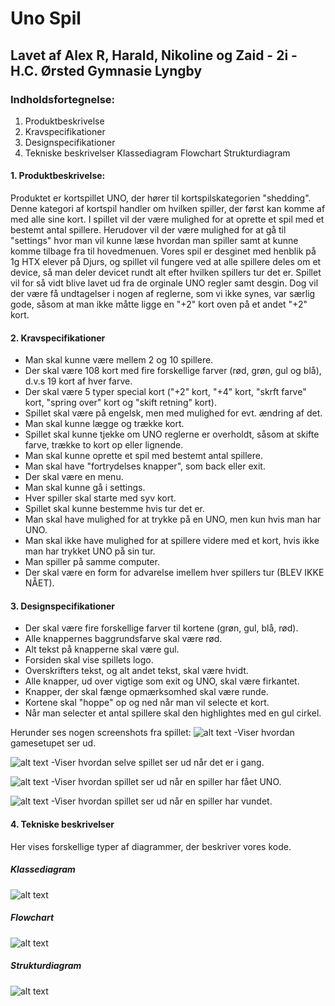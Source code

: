 # Uno Spil

## Lavet af Alex R, Harald, Nikoline og Zaid - 2i - H.C. Ørsted Gymnasie Lyngby

### Indholdsfortegnelse:
1. Produktbeskrivelse
1. Kravspecifikationer
1. Designspecifikationer
1. Tekniske beskrivelser
  Klassediagram
  Flowchart
  Strukturdiagram

#### 1. Produktbeskrivelse:
Produktet er kortspillet UNO, der hører til kortspilskategorien "shedding". Denne kategori af kortspil handler om hvilken spiller, der først kan komme af med alle sine kort. I spillet vil der være mulighed for at oprette et spil med et bestemt antal spillere. Herudover vil der være mulighed for at gå til "settings" hvor man vil kunne læse hvordan man spiller samt at kunne komme tilbage fra til hovedmenuen.
Vores spil er desginet med henblik på 1g HTX elever på Djurs, og spillet vil fungere ved at alle spillere deles om et device, så man deler devicet rundt alt efter hvilken spillers tur det er. Spillet vil for så vidt blive lavet ud fra de orginale UNO regler samt desgin. Dog vil der være få undtagelser i nogen af reglerne, som vi ikke synes, var særlig gode, såsom at man ikke måtte ligge en "+2" kort oven på et andet "+2" kort.

#### 2. Kravspecifikationer
* Man skal kunne være mellem 2 og 10 spillere. 
* Der skal være 108 kort med fire forskellige farver (rød, grøn, gul og blå), d.v.s 19 kort af hver farve. 
* Der skal være 5 typer special kort ("+2" kort, "+4" kort, "skrft farve" kort, "spring over" kort og "skift retning" kort).
* Spillet skal være på engelsk, men med mulighed for evt. ændring af det. 
* Man skal kunne lægge og trække kort.
* Spillet skal kunne tjekke om UNO reglerne er overholdt, såsom at skifte farve, trække to kort op eller lignende.
* Man skal kunne oprette et spil med bestemt antal spillere. 
* Man skal have "fortrydelses knapper", som back eller exit. 
* Der skal være en menu.
* Man skal kunne gå i settings. 
* Hver spiller skal starte med syv kort.
* Spillet skal kunne bestemme hvis tur det er. 
* Man skal have mulighed for at trykke på en UNO, men kun hvis man har UNO.
* Man skal ikke have mulighed for at spillere videre med et kort, hvis ikke man har trykket UNO på sin tur. 
* Man spiller på samme computer.
* Der skal være en form for advarelse imellem hver spillers tur (BLEV IKKE NÅET).

#### 3. Designspecifikationer
* Der skal være fire forskellige farver til kortene (grøn, gul, blå, rød).
* Alle knappernes baggrundsfarve skal være rød. 
* Alt tekst på knapperne skal være gul.
* Forsiden skal vise spillets logo.
* Overskrifters tekst, og alt andet tekst, skal være hvidt. 
* Alle knapper, ud over vigtige som exit og UNO, skal være firkantet.
* Knapper, der skal fænge opmærksomhed skal være runde.
* Kortene skal "hoppe" op og ned når man vil selecte et kort. 
* Når man selecter et antal spillere skal den highlightes med en gul cirkel.

Herunder ses nogen screenshots fra spillet: 
![alt text](https://raw.githubusercontent.com/ZeeDiazz/Uno/pictures/Skærmbillede%202021-02-25%20kl.%2017.33.56.png "Logo Title Text 1")
-Viser hvordan gamesetupet ser ud. 

![alt text](https://raw.githubusercontent.com/ZeeDiazz/Uno/pictures/Skærmbillede%202021-02-25%20kl.%2017.34.16.png "Logo Title Text 1")
-Viser hvordan selve spillet ser ud når det er i gang.

![alt text](https://raw.githubusercontent.com/ZeeDiazz/Uno/pictures/Skærmbillede%202021-02-25%20kl.%2017.35.47.png "Logo Title Text 1")
-Viser hvordan spillet ser ud når en spiller har fået UNO.

![alt text](https://raw.githubusercontent.com/ZeeDiazz/Uno/pictures/Skærmbillede%202021-02-25%20kl.%2017.36.04.png "Logo Title Text 1")
-Viser hvordan spillet ser ud når en spiller har vundet.

#### 4. Tekniske beskrivelser
Her vises forskellige typer af diagrammer, der beskriver vores kode. 

##### Klassediagram
![alt text](https://raw.githubusercontent.com/ZeeDiazz/Uno/pictures/Skærmbillede%202021-02-25%20kl.%2017.09.17.png "Logo Title Text 1")

##### Flowchart
![alt text](https://raw.githubusercontent.com/ZeeDiazz/Uno/pictures/Skærmbillede%202021-02-25%20kl.%2012.24.31.png "Logo Title Text 1")

##### Strukturdiagram
![alt text](https://raw.githubusercontent.com/ZeeDiazz/Uno/pictures/Skærmbillede%202021-02-25%20kl.%2012.15.06.png "Logo Title Text 1")
